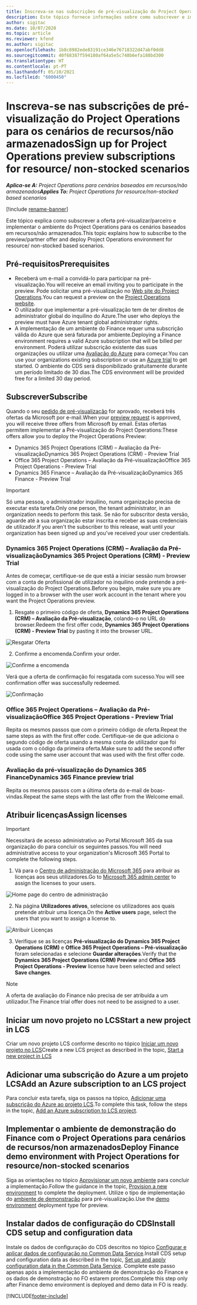 ```yaml
---
title: Inscreva-se nas subscrições de pré-visualização do Project Operations para os cenários de recursos/não armazenados
description: Este tópico fornece informações sobre como subscrever e implementar o Project Operations para cenários baseados em recursos/não armazenados.
author: sigitac
ms.date: 10/07/2020
ms.topic: article
ms.reviewer: kfend
ms.author: sigitac
ms.openlocfilehash: 1b8c8982ede83191ce346e76718322d47abf0dd8
ms.sourcegitcommit: 40f68387f594180af64a5e5c748b6efa188bd300
ms.translationtype: HT
ms.contentlocale: pt-PT
ms.lasthandoff: 05/10/2021
ms.locfileid: "6000450"
---
```

# <a name="sign-up-for-project-operations-preview-subscriptions-for-resource-non-stocked-scenarios"></a><span data-ttu-id="008da-103">Inscreva-se nas subscrições de pré-visualização do Project Operations para os cenários de recursos/não armazenados</span><span class="sxs-lookup"><span data-stu-id="008da-103">Sign up for Project Operations preview subscriptions for resource/ non-stocked scenarios</span></span>

<span data-ttu-id="008da-104">_**Aplica-se A:** Project Operations para cenários baseados em recursos/não armazenados_</span><span class="sxs-lookup"><span data-stu-id="008da-104">_**Applies To:** Project Operations for resource/non-stocked based scenarios_</span></span>

[!include [rename-banner](~/includes/cc-data-platform-banner.md)]

<span data-ttu-id="008da-105">Este tópico explica como subscrever a oferta pré-visualizar/parceiro e implementar o ambiente do Project Operations para os cenários baseados em recursos/não armazenados.</span><span class="sxs-lookup"><span data-stu-id="008da-105">This topic explains how to subscribe to the preview/partner offer and deploy Project Operations environment for resource/ non-stocked based scenarios.</span></span>

## <a name="prerequisites"></a><span data-ttu-id="008da-106">Pré-requisitos</span><span class="sxs-lookup"><span data-stu-id="008da-106">Prerequisites</span></span>

- <span data-ttu-id="008da-107">Receberá um e-mail a convidá-lo para participar na pré-visualização.</span><span class="sxs-lookup"><span data-stu-id="008da-107">You will receive an email inviting you to participate in the preview.</span></span> <span data-ttu-id="008da-108">Pode solicitar uma pré-visualização no [Web site do Project Operations](https://dynamics.microsoft.com/en-us/project-operations/overview/).</span><span class="sxs-lookup"><span data-stu-id="008da-108">You can request a preview on the [Project Operations website](https://dynamics.microsoft.com/en-us/project-operations/overview/).</span></span>
- <span data-ttu-id="008da-109">O utilizador que implementar a pré-visualização tem de ter direitos de administrator global do inquilino do Azure.</span><span class="sxs-lookup"><span data-stu-id="008da-109">The user who deploys the preview must have Azure tenant global administrator rights.</span></span>
- <span data-ttu-id="008da-110">A implementação de um ambiente do Finance requer uma subscrição válida do Azure que será faturada por ambiente.</span><span class="sxs-lookup"><span data-stu-id="008da-110">Deploying a Finance environment requires a valid Azure subscription that will be billed per environment.</span></span> <span data-ttu-id="008da-111">Poderá utilizar subscrição existente das suas organizações ou utilizar uma [Avaliação do Azure](https://azure.microsoft.com/en-us/free/) para começar.</span><span class="sxs-lookup"><span data-stu-id="008da-111">You can use your organizations existing subscription or use an [Azure trial](https://azure.microsoft.com/en-us/free/) to get started.</span></span> <span data-ttu-id="008da-112">O ambiente do CDS será disponibilizado gratuitamente durante um período limitado de 30 dias.</span><span class="sxs-lookup"><span data-stu-id="008da-112">The CDS environment will be provided free for a limited 30 day period.</span></span>

## <a name="subscribe"></a><span data-ttu-id="008da-113">Subscrever</span><span class="sxs-lookup"><span data-stu-id="008da-113">Subscribe</span></span>

<span data-ttu-id="008da-114">Quando o seu [pedido de pré-visualização](https://forms.office.com/FormsPro/Pages/ResponsePage.aspx?id=v4j5cvGGr0GRqy180BHbR56j8lZs0FdAvwT75_WNFyxUMkRDV1NYQU5TNjE2VjhKOVBUNVg2R0s1NC4u) for aprovado, receberá três ofertas da Microsoft por e-mail.</span><span class="sxs-lookup"><span data-stu-id="008da-114">When your [preview request](https://forms.office.com/FormsPro/Pages/ResponsePage.aspx?id=v4j5cvGGr0GRqy180BHbR56j8lZs0FdAvwT75_WNFyxUMkRDV1NYQU5TNjE2VjhKOVBUNVg2R0s1NC4u) is approved, you will receive three offers from Microsoft by email.</span></span> <span data-ttu-id="008da-115">Estas ofertas permitem implementar a Pré-visualização do Project Operations:</span><span class="sxs-lookup"><span data-stu-id="008da-115">These offers allow you to deploy the Project Operations Preview:</span></span>

- <span data-ttu-id="008da-116">Dynamics 365 Project Operations (CRM) – Avaliação da Pré-visualização</span><span class="sxs-lookup"><span data-stu-id="008da-116">Dynamics 365 Project Operations (CRM) - Preview Trial</span></span>
- <span data-ttu-id="008da-117">Office 365 Project Operations – Avaliação da Pré-visualização</span><span class="sxs-lookup"><span data-stu-id="008da-117">Office 365 Project Operations - Preview Trial</span></span>
- <span data-ttu-id="008da-118">Dynamics 365 Finance – Avaliação da Pré-visualização</span><span class="sxs-lookup"><span data-stu-id="008da-118">Dynamics 365 Finance - Preview Trial</span></span>

> [!IMPORTANT]
> <span data-ttu-id="008da-119">Só uma pessoa, o administrador inquilino, numa organização precisa de executar esta tarefa.</span><span class="sxs-lookup"><span data-stu-id="008da-119">Only one person, the tenant administrator, in an organization needs to perform this task.</span></span> <span data-ttu-id="008da-120">Se não for subscritor desta versão, aguarde até a sua organização estar inscrita e receber as suas credenciais de utilizador.</span><span class="sxs-lookup"><span data-stu-id="008da-120">If you aren't the subscriber to this release, wait until your organization has been signed up and you've received your user credentials.</span></span>

### <a name="dynamics-365-project-operations-crm---preview-trial"></a><span data-ttu-id="008da-121">Dynamics 365 Project Operations (CRM) – Avaliação da Pré-visualização</span><span class="sxs-lookup"><span data-stu-id="008da-121">Dynamics 365 Project Operations (CRM) - Preview Trial</span></span> 

<span data-ttu-id="008da-122">Antes de começar, certifique-se de que está a iniciar sessão num browser com a conta de profissional de utilizador no inquilino onde pretende a pré-visualização do Project Operations.</span><span class="sxs-lookup"><span data-stu-id="008da-122">Before you begin, make sure you are logged in to a browser with the user work account in the tenant where you want the Project Operations preview.</span></span>

1. <span data-ttu-id="008da-123">Resgate o primeiro código de oferta, **Dynamics 365 Project Operations (CRM) – Avaliação da Pré-visualização**, colando-o no URL do browser.</span><span class="sxs-lookup"><span data-stu-id="008da-123">Redeem the first offer code, **Dynamics 365 Project Operations (CRM) - Preview Trial** by pasting it into the browser URL.</span></span>

![Resgatar Oferta](./media/16RedeemFirstOfferNew.png)

2. <span data-ttu-id="008da-125">Confirme a encomenda.</span><span class="sxs-lookup"><span data-stu-id="008da-125">Confirm your order.</span></span>

![Confirme a encomenda](./media/17ConfirmOrderNew.png)

<span data-ttu-id="008da-127">Verá que a oferta de confirmação foi resgatada com sucesso.</span><span class="sxs-lookup"><span data-stu-id="008da-127">You will see confirmation offer was successfully redeemed.</span></span>

![Confirmação](./media/18OrderConfirmationNew.png)

### <a name="office-365-project-operations---preview-trial"></a><span data-ttu-id="008da-129">Office 365 Project Operations – Avaliação da Pré-visualização</span><span class="sxs-lookup"><span data-stu-id="008da-129">Office 365 Project Operations - Preview Trial</span></span>

<span data-ttu-id="008da-130">Repita os mesmos passos que com o primeiro código de oferta.</span><span class="sxs-lookup"><span data-stu-id="008da-130">Repeat the same steps as with the first offer code.</span></span> <span data-ttu-id="008da-131">Certifique-se de que adiciona o segundo código de oferta usando a mesma conta de utilizador que foi usada com o código da primeira oferta.</span><span class="sxs-lookup"><span data-stu-id="008da-131">Make sure to add the second offer code using the same user account that was used with the first offer code.</span></span>

### <a name="dynamics-365-finance-preview-trial"></a><span data-ttu-id="008da-132">Avaliação da pré-visualização do Dynamics 365 Finance</span><span class="sxs-lookup"><span data-stu-id="008da-132">Dynamics 365 Finance preview trial</span></span>

<span data-ttu-id="008da-133">Repita os mesmos passos com a última oferta do e-mail de boas-vindas.</span><span class="sxs-lookup"><span data-stu-id="008da-133">Repeat the same steps with the last offer from the Welcome email.</span></span>

## <a name="assign-licenses"></a><span data-ttu-id="008da-134">Atribuir licenças</span><span class="sxs-lookup"><span data-stu-id="008da-134">Assign licenses</span></span>

> [!IMPORTANT]
> <span data-ttu-id="008da-135">Necessitará de acesso administrativo ao Portal Microsoft 365 da sua organização do para concluir os seguintes passos.</span><span class="sxs-lookup"><span data-stu-id="008da-135">You will need administrative access to your organization's Microsoft 365 Portal to complete the following steps.</span></span>

1. <span data-ttu-id="008da-136">Vá para o [Centro de administração do Microsoft 365](https://portal.office.com/) para atribuir as licenças aos seus utilizadores.</span><span class="sxs-lookup"><span data-stu-id="008da-136">Go to [Microsoft 365 admin center](https://portal.office.com/) to assign the licenses to your users.</span></span>

![Home page do centro de administração](./media/14AdminPortal.png)

2. <span data-ttu-id="008da-138">Na página **Utilizadores ativos**, selecione os utilizadores aos quais pretende atribuir uma licença.</span><span class="sxs-lookup"><span data-stu-id="008da-138">On the **Active users** page, select the users that you want to assign a license to.</span></span>

![Atribuir Licenças](./media/15AssignLicenses.png)

3. <span data-ttu-id="008da-140">Verifique se as licenças **Pré-visualização do Dynamics 365 Project Operations (CRM)** e **Office 365 Project Operations – Pré-visualização** foram selecionadas e selecione **Guardar alterações**.</span><span class="sxs-lookup"><span data-stu-id="008da-140">Verify that the **Dynamics 365 Project Operations (CRM) Preview** and **Office 365 Project Operations - Preview** license have been selected and select **Save changes**.</span></span>

> [!NOTE]
> <span data-ttu-id="008da-141">A oferta de avaliação do Finance não precisa de ser atribuída a um utilizador.</span><span class="sxs-lookup"><span data-stu-id="008da-141">The Finance trial offer does not need to be assigned to a user.</span></span>

## <a name="start-a-new-project-in-lcs"></a><span data-ttu-id="008da-142">Iniciar um novo projeto no LCS</span><span class="sxs-lookup"><span data-stu-id="008da-142">Start a new project in LCS</span></span>

<span data-ttu-id="008da-143">Criar um novo projeto LCS conforme descrito no tópico [Iniciar um novo projeto no LCS](create-lcs-project.md)</span><span class="sxs-lookup"><span data-stu-id="008da-143">Create a new LCS project as described in the topic, [Start a new project in LCS](create-lcs-project.md)</span></span>

## <a name="add-an-azure-subscription-to-an-lcs-project"></a><span data-ttu-id="008da-144">Adicionar uma subscrição do Azure a um projeto LCS</span><span class="sxs-lookup"><span data-stu-id="008da-144">Add an Azure subscription to an LCS project</span></span>

<span data-ttu-id="008da-145">Para concluir esta tarefa, siga os passos na tópico, [Adicionar uma subscrição do Azure ao projeto LCS](resource-add-azure-subscription-lcs-project.md).</span><span class="sxs-lookup"><span data-stu-id="008da-145">To complete this task, follow the steps in the topic, [Add an Azure subscription to LCS project](resource-add-azure-subscription-lcs-project.md).</span></span>

## <a name="deploy-finance-demo-environment-with-project-operations-for-resourcenon-stocked-scenarios"></a><span data-ttu-id="008da-146">Implementar o ambiente de demonstração do Finance com o Project Operations para cenários de recursos/non armazenados</span><span class="sxs-lookup"><span data-stu-id="008da-146">Deploy Finance demo environment with Project Operations for resource/non-stocked scenarios</span></span>

<span data-ttu-id="008da-147">Siga as orientações no tópico [Aprovisionar um novo ambiente](resource-provision-new-environment.md) para concluir a implementação.</span><span class="sxs-lookup"><span data-stu-id="008da-147">Follow the guidance in the topic, [Provision a new environment](resource-provision-new-environment.md) to complete the deployment.</span></span> <span data-ttu-id="008da-148">Utilize o tipo de implementação do [ambiente de demonstração](/dynamics365/fin-ops-core/dev-itpro/deployment/deploy-demo-environment) para pré-visualização.</span><span class="sxs-lookup"><span data-stu-id="008da-148">Use the [demo environment](/dynamics365/fin-ops-core/dev-itpro/deployment/deploy-demo-environment) deployment type for preview.</span></span> 

## <a name="install-cds-setup-and-configuration-data"></a><span data-ttu-id="008da-149">Instalar dados de configuração do CDS</span><span class="sxs-lookup"><span data-stu-id="008da-149">Install CDS setup and configuration data</span></span>

<span data-ttu-id="008da-150">Instale os dados de configuração do CDS descritos no tópico [Configurar e aplicar dados de configuração no Common Data Service](resource-apply-pro-setup-config-data.md).</span><span class="sxs-lookup"><span data-stu-id="008da-150">Install CDS setup and configuration data as described in the topic, [Set up and apply configuration data in the Common Data Service](resource-apply-pro-setup-config-data.md).</span></span>
<span data-ttu-id="008da-151">Complete este passo apenas após a implementação do ambiente de demonstração do Finance e os dados de demonstração no FO estarem prontos.</span><span class="sxs-lookup"><span data-stu-id="008da-151">Complete this step only after Finance demo environment is deployed and demo data in FO is ready.</span></span>


[!INCLUDE[footer-include](../includes/footer-banner.md)]